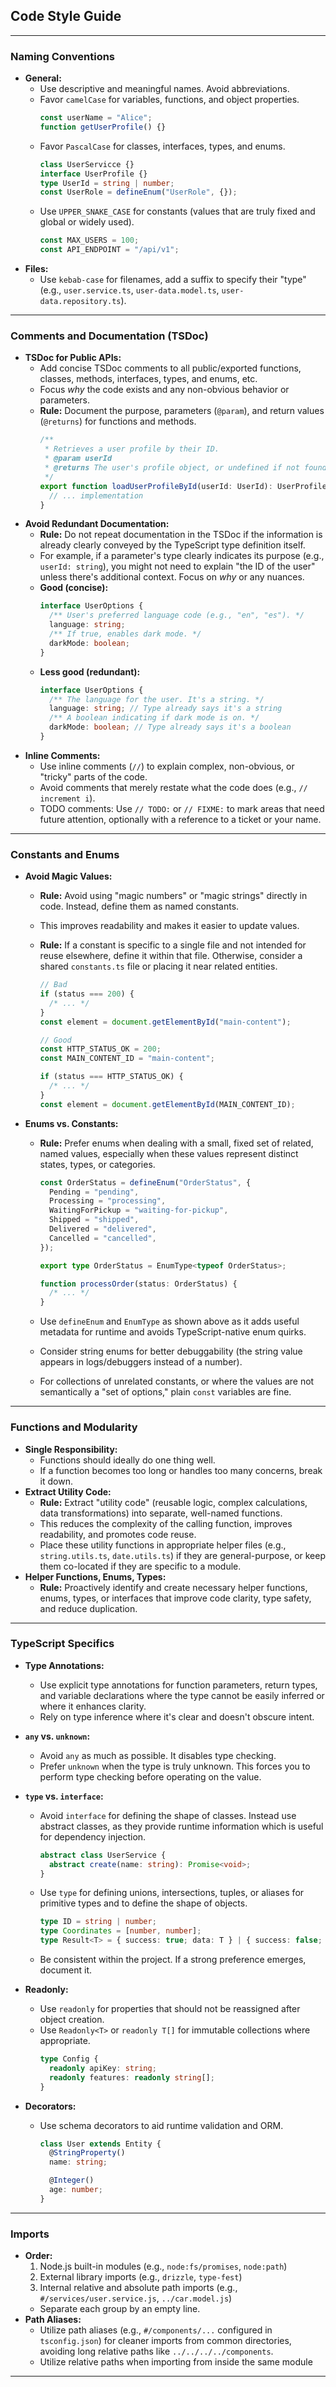 ## Code Style Guide

---

### Naming Conventions

- **General:**
  - Use descriptive and meaningful names. Avoid abbreviations.
  - Favor `camelCase` for variables, functions, and object properties.
    ```typescript
    const userName = "Alice";
    function getUserProfile() {}
    ```
  - Favor `PascalCase` for classes, interfaces, types, and enums.
    ```typescript
    class UserServicce {}
    interface UserProfile {}
    type UserId = string | number;
    const UserRole = defineEnum("UserRole", {});
    ```
  - Use `UPPER_SNAKE_CASE` for constants (values that are truly fixed and global or widely used).
    ```typescript
    const MAX_USERS = 100;
    const API_ENDPOINT = "/api/v1";
    ```
- **Files:**
  - Use `kebab-case` for filenames, add a suffix to specify their "type" (e.g., `user.service.ts`, `user-data.model.ts`, `user-data.repository.ts`).

---

### Comments and Documentation (TSDoc)

- **TSDoc for Public APIs:**
  - Add concise TSDoc comments to all public/exported functions, classes, methods, interfaces, types, and enums, etc.
  - Focus _why_ the code exists and any non-obvious behavior or parameters.
  - **Rule:** Document the purpose, parameters (`@param`), and return values (`@returns`) for functions and methods.
    ```typescript
    /**
     * Retrieves a user profile by their ID.
     * @param userId
     * @returns The user's profile object, or undefined if not found.
     */
    export function loadUserProfileById(userId: UserId): UserProfile | undefined {
      // ... implementation
    }
    ```
- **Avoid Redundant Documentation:**
  - **Rule:** Do not repeat documentation in the TSDoc if the information is already clearly conveyed by the TypeScript type definition itself.
  - For example, if a parameter's type clearly indicates its purpose (e.g., `userId: string`), you might not need to explain "the ID of the user" unless there's additional context. Focus on _why_ or any nuances.
  - **Good (concise):**
    ```typescript
    interface UserOptions {
      /** User's preferred language code (e.g., "en", "es"). */
      language: string;
      /** If true, enables dark mode. */
      darkMode: boolean;
    }
    ```
  - **Less good (redundant):**
    ```typescript
    interface UserOptions {
      /** The language for the user. It's a string. */
      language: string; // Type already says it's a string
      /** A boolean indicating if dark mode is on. */
      darkMode: boolean; // Type already says it's a boolean
    }
    ```
- **Inline Comments:**
  - Use inline comments (`//`) to explain complex, non-obvious, or "tricky" parts of the code.
  - Avoid comments that merely restate what the code does (e.g., `// increment i`).
  - TODO comments: Use `// TODO:` or `// FIXME:` to mark areas that need future attention, optionally with a reference to a ticket or your name.

---

### Constants and Enums

- **Avoid Magic Values:**

  - **Rule:** Avoid using "magic numbers" or "magic strings" directly in code. Instead, define them as named constants.
  - This improves readability and makes it easier to update values.
  - **Rule:** If a constant is specific to a single file and not intended for reuse elsewhere, define it within that file. Otherwise, consider a shared `constants.ts` file or placing it near related entities.

    ```typescript
    // Bad
    if (status === 200) {
      /* ... */
    }
    const element = document.getElementById("main-content");

    // Good
    const HTTP_STATUS_OK = 200;
    const MAIN_CONTENT_ID = "main-content";

    if (status === HTTP_STATUS_OK) {
      /* ... */
    }
    const element = document.getElementById(MAIN_CONTENT_ID);
    ```

- **Enums vs. Constants:**

  - **Rule:** Prefer enums when dealing with a small, fixed set of related, named values, especially when these values represent distinct states, types, or categories.

    ```typescript
    const OrderStatus = defineEnum("OrderStatus", {
      Pending = "pending",
      Processing = "processing",
      WaitingForPickup = "waiting-for-pickup",
      Shipped = "shipped",
      Delivered = "delivered",
      Cancelled = "cancelled",
    });

    export type OrderStatus = EnumType<typeof OrderStatus>;

    function processOrder(status: OrderStatus) {
      /* ... */
    }
    ```

  - Use `defineEnum` and `EnumType` as shown above as it adds useful metadata for runtime and avoids TypeScript-native enum quirks.
  - Consider string enums for better debuggability (the string value appears in logs/debuggers instead of a number).
  - For collections of unrelated constants, or where the values are not semantically a "set of options," plain `const` variables are fine.

---

### Functions and Modularity

- **Single Responsibility:**
  - Functions should ideally do one thing well.
  - If a function becomes too long or handles too many concerns, break it down.
- **Extract Utility Code:**
  - **Rule:** Extract "utility code" (reusable logic, complex calculations, data transformations) into separate, well-named functions.
  - This reduces the complexity of the calling function, improves readability, and promotes code reuse.
  - Place these utility functions in appropriate helper files (e.g., `string.utils.ts`, `date.utils.ts`) if they are general-purpose, or keep them co-located if they are specific to a module.
- **Helper Functions, Enums, Types:**
  - **Rule:** Proactively identify and create necessary helper functions, enums, types, or interfaces that improve code clarity, type safety, and reduce duplication.

---

### TypeScript Specifics

- **Type Annotations:**
  - Use explicit type annotations for function parameters, return types, and variable declarations where the type cannot be easily inferred or where it enhances clarity.
  - Rely on type inference where it's clear and doesn't obscure intent.
- **`any` vs. `unknown`:**
  - Avoid `any` as much as possible. It disables type checking.
  - Prefer `unknown` when the type is truly unknown. This forces you to perform type checking before operating on the value.
- **`type` vs. `interface`:**
  - Avoid `interface` for defining the shape of classes. Instead use abstract classes, as they provide runtime information which is useful for dependency injection.
    ```typescript
    abstract class UserService {
      abstract create(name: string): Promise<void>;
    }
    ```
  - Use `type` for defining unions, intersections, tuples, or aliases for primitive types and to define the shape of objects.
    ```typescript
    type ID = string | number;
    type Coordinates = [number, number];
    type Result<T> = { success: true; data: T } | { success: false; error: Error };
    ```
  - Be consistent within the project. If a strong preference emerges, document it.
- **Readonly:**
  - Use `readonly` for properties that should not be reassigned after object creation.
  - Use `Readonly<T>` or `readonly T[]` for immutable collections where appropriate.
    ```typescript
    type Config {
      readonly apiKey: string;
      readonly features: readonly string[];
    }
    ```
- **Decorators:**

  - Use schema decorators to aid runtime validation and ORM.

    ```typescript
    class User extends Entity {
      @StringProperty()
      name: string;

      @Integer()
      age: number;
    }
    ```

---

### Imports

- **Order:**
  1.  Node.js built-in modules (e.g., `node:fs/promises`, `node:path`)
  2.  External library imports (e.g., `drizzle`, `type-fest`)
  3.  Internal relative and absolute path imports (e.g., `#/services/user.service.js`, `../car.model.js`)
  - Separate each group by an empty line.
- **Path Aliases:**
  - Utilize path aliases (e.g., `#/components/...` configured in `tsconfig.json`) for cleaner imports from common directories, avoiding long relative paths like `../../../../components`.
  - Utilize relative paths when importing from inside the same module

---
